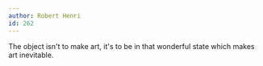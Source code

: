 ```yaml
---
author: Robert Henri
id: 262
---
```


The object isn't to make art, it's to be in that wonderful state which makes art inevitable.